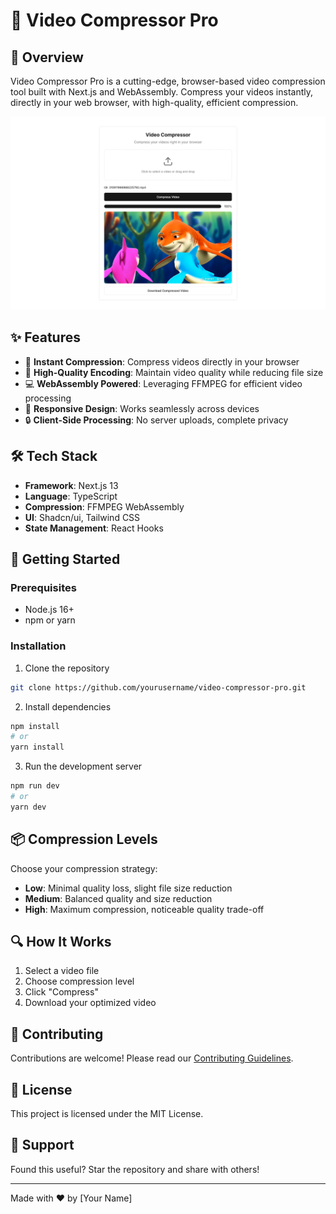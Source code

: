 # 🎥 Video Compressor Pro

## 📝 Overview

Video Compressor Pro is a cutting-edge, browser-based video compression tool built with Next.js and WebAssembly. Compress your videos instantly, directly in your web browser, with high-quality, efficient compression.

![Video Compressor Screenshot](/public/screenshot.png)

## ✨ Features

- 🚀 **Instant Compression**: Compress videos directly in your browser
- 🔬 **High-Quality Encoding**: Maintain video quality while reducing file size
- 💻 **WebAssembly Powered**: Leveraging FFMPEG for efficient video processing
- 📱 **Responsive Design**: Works seamlessly across devices
- 🔒 **Client-Side Processing**: No server uploads, complete privacy

## 🛠 Tech Stack

- **Framework**: Next.js 13
- **Language**: TypeScript
- **Compression**: FFMPEG WebAssembly
- **UI**: Shadcn/ui, Tailwind CSS
- **State Management**: React Hooks

## 🚀 Getting Started

### Prerequisites

- Node.js 16+
- npm or yarn

### Installation

1. Clone the repository
```bash
git clone https://github.com/yourusername/video-compressor-pro.git
```

2. Install dependencies
```bash
npm install
# or
yarn install
```

3. Run the development server
```bash
npm run dev
# or
yarn dev
```

## 📦 Compression Levels

Choose your compression strategy:
- **Low**: Minimal quality loss, slight file size reduction
- **Medium**: Balanced quality and size reduction
- **High**: Maximum compression, noticeable quality trade-off

## 🔍 How It Works

1. Select a video file
2. Choose compression level
3. Click "Compress"
4. Download your optimized video

## 🤝 Contributing

Contributions are welcome! Please read our [Contributing Guidelines](CONTRIBUTING.md).

## 📄 License

This project is licensed under the MIT License.

## 🌟 Support

Found this useful? Star the repository and share with others!

---

Made with ❤️ by [Your Name]
